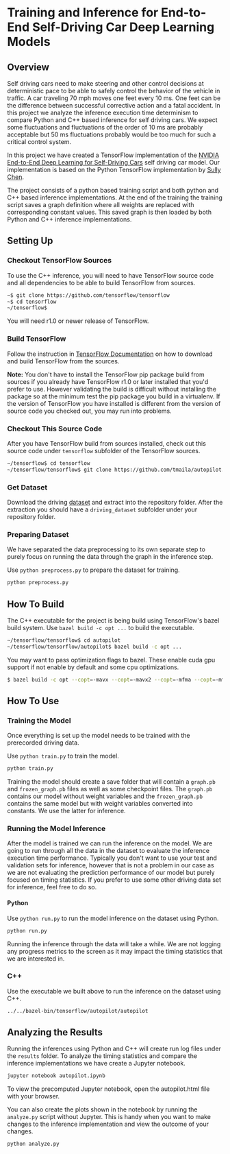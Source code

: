 # Training and Inference for End-to-End Self-Driving Car Deep Learning Models

## Overview

Self driving cars need to make steering and other control decisions at deterministic pace to be able to safely control the behavior of the vehicle in traffic. A car traveling 70 mph moves one feet every 10 ms. One feet can be the difference between successful corrective action and a fatal accident. In this project we analyze the inference execution time determinism to compare Python and C++ based inference for self driving cars. We expect some fluctuations and fluctuations of the order of 10 ms are probably acceptable but 50 ms fluctuations probably would be too much for such a critical control system.  

In this project we have created a TensorFlow implementation of the [NVIDIA End-to-End Deep Learning for Self-Driving Cars](https://devblogs.nvidia.com/parallelforall/deep-learning-self-driving-cars/) self driving car model. Our implementation is based on the Python TensorFlow implementation by [Sully Chen](https://github.com/SullyChen/Autopilot-TensorFlow).

The project consists of a python based training script and both python and C++ based inference implementations. At the end of the training the training script saves a graph definition where all weights are replaced with corresponding constant values. This saved graph is then loaded by both Python and C++ inference implementations.

## Setting Up

### Checkout TensorFlow Sources

To use the C++ inference, you will need to have TensorFlow source code and all dependencies to be able to build TensorFlow from sources.

```bash
~$ git clone https://github.com/tensorflow/tensorflow
~$ cd tensorflow
~/tensorflow$
```

You will need r1.0 or newer release of TensorFlow.

### Build TensorFlow

Follow the instruction in [TensorFlow Documentation](https://www.tensorflow.org/install/install_sources) on how to download and build TensorFlow from the sources.


**Note:** You don't have to install the TensorFlow pip package build from sources if you already have TensorFlow r1.0 or later installed that you'd prefer to use. However validating the build is difficult without installing the package so at the minimum test the pip package you build in a virtualenv. If the version of TensorFlow you have installed is different from the version of source code you checked out, you may run into problems.

### Checkout This Source Code

After you have TensorFlow build from sources installed, check out this source code under `tensorflow` subfolder of the TensorFlow sources.

```bash
~/tensorflow$ cd tensorflow
~/tensorflow/tensorflow$ git clone https://github.com/tmaila/autopilot.git
```

### Get Dataset

Download the driving  [dataset](https://drive.google.com/file/d/0B-KJCaaF7elleG1RbzVPZWV4Tlk/view?usp=sharing) and extract into the repository folder. After the extraction you should have a `driving_dataset` subfolder under your repository folder.

### Preparing Dataset

We have separated the data preprocessing to its own separate step to purely focus on running the data through the graph in the inference step.

Use `python preprocess.py` to prepare the dataset for training.  

```bash
python preprocess.py
```

## How To Build

The C++ executable for the project is being build using TensorFlow's bazel build system. Use ```bazel build -c opt ...``` to build the executable.

```bash
~/tensorflow/tensorflow$ cd autopilot
~/tensorflow/tensorflow/autopilot$ bazel build -c opt ...
```
You may want to pass optimization flags to bazel. These enable cuda gpu support if not enable by default and some cpu optimizations.

```bash
$ bazel build -c opt --copt=-mavx --copt=-mavx2 --copt=-mfma --copt=-mfpmath=both --copt=-msse4.2 --config=cuda ...
```

## How To Use

### Training the Model

Once everything is set up the model needs to be trained with the prerecorded driving data.

Use `python train.py` to train the model.

```bash
python train.py
```

Training the model should create a save folder that will contain a `graph.pb` and `frozen_graph.pb` files as well as some checkpoint files. The `graph.pb` contains our model without weight variables and the `frozen_graph.pb` contains the same model but with weight variables converted into constants. We use the latter for inference.

### Running the Model Inference

After the model is trained we can run the inference on the model. We are going to run through all the data in the dataset to evaluate the inference execution time performance. Typically you don't want to use your test and validation sets for inference, however that is not a problem in our case as we are not evaluating the prediction performance of our model but purely focused on timing statistics. If you prefer to use some other driving data set for inference, feel free to do so.

#### Python

Use `python run.py` to run the model inference on the dataset using Python.

```bash
python run.py
```

Running the inference through the data will take a while. We are not logging any progress metrics to the screen as it may impact the timing statistics that we are interested in.

### C++

Use the executable we built above to run the inference on the dataset using C++.

```bash
../../bazel-bin/tensorflow/autopilot/autopilot
```

## Analyzing the Results

Running the inferences using Python and C++ will create run log files under the `results` folder. To analyze the timing statistics and compare the inference implementations we have create a Jupyter notebook.

```bash
jupyter notebook autopilot.ipynb
```

To view the precomputed Jupyter notebook, open the autopilot.html file with your
browser.

You can also create the plots shown in the notebook by running the `analyze.py`
script without Jupyter. This is handy when you want to make changes to the
inference implementation and view the outcome of your changes.

```bash
python analyze.py
```
